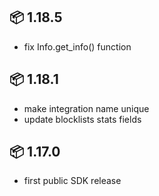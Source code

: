 ## 📦 1.18.5

- fix Info.get_info() function

## 📦 1.18.1

- make integration name unique
- update blocklists stats fields

## 📦 1.17.0

- first public SDK release


